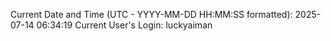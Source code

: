 Current Date and Time (UTC - YYYY-MM-DD HH:MM:SS formatted): 2025-07-14 06:34:19
Current User's Login: luckyaiman
